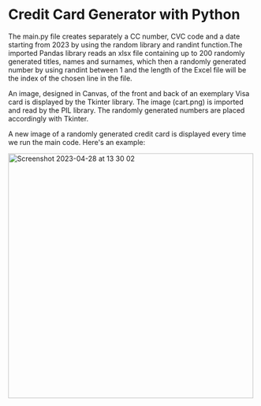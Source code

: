 # Credit Card Generator with Python

The main.py file creates separately a CC number, CVC code and a date starting from 2023 by using the random library and randint function.The imported Pandas library reads an xlsx file containing up to 200 randomly generated titles, names and surnames, which then a randomly generated number by using randint between 1 and the length of the Excel file will be the index of the chosen line in the file.

An image, designed in Canvas, of the front and back of an exemplary Visa card is displayed by the Tkinter library. The image (cart.png) is imported and read by the PIL library. The randomly generated numbers are placed accordingly with Tkinter.

A new image of a randomly generated credit card is displayed every time we run the main code. Here's an example:



<img width="497" align="center" text_align:center alt="Screenshot 2023-04-28 at 13 30 02" src="https://user-images.githubusercontent.com/126245553/235136285-7ffdbe4b-b69c-4d29-844b-9a8a48ec5740.png">
